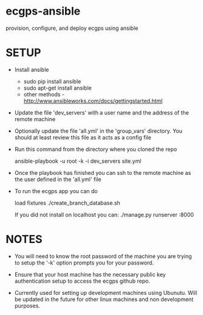 ecgps-ansible
=============

provision, configure, and deploy ecgps using ansible


SETUP
=====

- Install ansible
   - sudo pip install ansible
   - sudo apt-get install ansible
   - other methods - http://www.ansibleworks.com/docs/gettingstarted.html

- Update the file 'dev_servers' with a user name and the address of the remote machine

- Optionally update the file 'all.yml' in the 'group_vars' directory. You should at least review this file as it acts
as a config file

- Run this command from the directory where you cloned the repo

    ansible-playbook -u root -k -i dev_servers site.yml

- Once the playbook has finished you can ssh to the remote machine as the user defined in the 'all.yml' file

- To run the ecgps app you can do
    
    load fixtures
    ./create_branch_database.sh

    If you did not install on localhost you can:
    ./manage.py runserver <SERVER>:8000


NOTES
=====

- You will need to know the root password of the machine you are trying to setup the '-k' option prompts you for your
password.

- Ensure that your host machine has the necessary public key authentication setup to access the ecgps github repo.

- Currently used for setting up development machines using Ubunutu. Will be updated in the future for other linux
machines and non development purposes.




